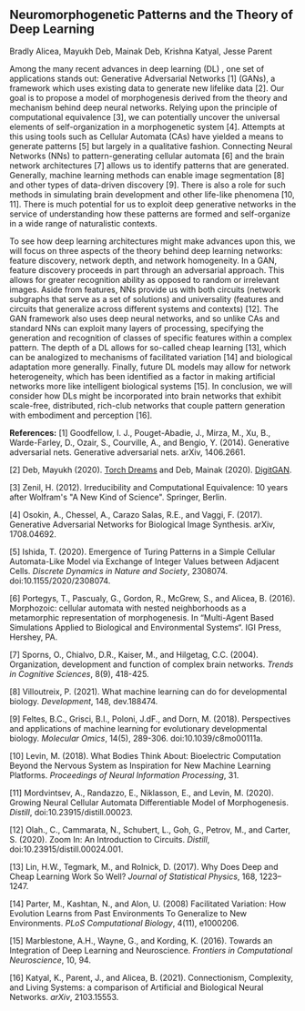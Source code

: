 ## Neuromorphogenetic Patterns and the Theory of Deep Learning
Bradly Alicea, Mayukh Deb, Mainak Deb, Krishna Katyal, Jesse Parent  

Among the many recent advances in deep learning (DL) , one set of applications stands out: Generative Adversarial Networks [1] (GANs), a framework which uses existing data to generate new lifelike data [2]. Our goal is to propose a model of morphogenesis derived from the theory and mechanism behind deep neural networks. Relying upon the principle of computational equivalence [3], we can potentially uncover the universal elements of self-organization in a morphogenetic system [4]. Attempts at this using tools such as Cellular Automata (CAs) have yielded a means to generate patterns [5] but largely in a qualitative fashion. Connecting Neural Networks (NNs) to pattern-generating cellular automata [6] and the brain network architectures [7] allows us to identify patterns that are generated. Generally, machine learning methods can enable image segmentation [8] and other types of data-driven discovery [9]. There is also a role for such methods in simulating brain development and other life-like phenomena [10, 11]. There is much potential for us to exploit deep generative networks in the service of understanding how these patterns are formed and self-organize in a wide range of naturalistic contexts.   

To see how deep learning architectures might make advances upon this, we will focus on three aspects of the theory behind deep learning networks: feature discovery, network depth, and network homogeneity. In a GAN, feature discovery proceeds in part through an adversarial approach. This allows for greater recognition ability as opposed to random or irrelevant images. Aside from features, NNs provide us with both circuits (network subgraphs that serve as a set of solutions) and universality (features and circuits that generalize across different systems and contexts) [12]. The GAN framework also uses deep neural networks, and so unlike CAs and standard NNs can exploit many layers of processing, specifying the generation and recognition of classes of specific features within a complex pattern. The depth of a DL allows for so-called cheap learning [13], which can be analogized to mechanisms of facilitated variation [14] and biological adaptation more generally. Finally, future DL models may allow for network heterogeneity, which has been identified as a factor in making artificial networks more like intelligent biological systems [15]. In conclusion, we will consider how DLs might be incorporated into brain networks that exhibit scale-free, distributed, rich-club networks that couple pattern generation with embodiment and perception [16].    

__References:__
[1] Goodfellow, I. J., Pouget-Abadie, J., Mirza, M., Xu, B., Warde-Farley, D., Ozair, S., Courville, A., and Bengio, Y. (2014). Generative adversarial nets. Generative adversarial nets. arXiv, 1406.2661.

[2] Deb, Mayukh (2020). [Torch Dreams](https://pypi.org/project/torch-dreams/) and Deb, Mainak (2020). [DigitGAN](https://github.com/Mainakdeb/digit-GAN).

[3] Zenil, H. (2012). Irreducibility and Computational Equivalence: 10 years after Wolfram's "A New Kind of Science". Springer, Berlin.

[4] Osokin, A., Chessel, A., Carazo Salas, R.E., and Vaggi, F. (2017). Generative Adversarial Networks for Biological Image Synthesis. arXiv, 1708.04692.

[5] Ishida, T. (2020). Emergence of Turing Patterns in a Simple Cellular Automata-Like Model via Exchange of Integer Values between Adjacent Cells. _Discrete Dynamics in Nature and Society_, 2308074. doi:10.1155/2020/2308074.

[6] Portegys, T., Pascualy, G., Gordon, R., McGrew, S., and Alicea, B. (2016). Morphozoic: cellular automata with nested neighborhoods as a metamorphic representation of morphogenesis. In “Multi-Agent Based Simulations Applied to Biological and Environmental Systems“. IGI Press, Hershey, PA.

[7] Sporns, O., Chialvo, D.R., Kaiser, M., and Hilgetag, C.C. (2004). Organization, development and function of complex brain networks. _Trends in Cognitive Sciences_, 8(9), 418-425.

[8] Villoutreix, P. (2021). What machine learning can do for developmental biology. _Development_, 148, dev.188474.

[9] Feltes, B.C., Grisci, B.I., Poloni, J.dF., and Dorn, M. (2018). Perspectives and applications of machine learning for evolutionary developmental biology. _Molecular Omics_, 14(5), 289-306. doi:10.1039/c8mo00111a.

[10] Levin, M. (2018). What Bodies Think About: Bioelectric Computation Beyond the Nervous System as Inspiration for New Machine Learning Platforms. _Proceedings of Neural Information Processing_, 31.

[11] Mordvintsev, A., Randazzo, E., Niklasson, E., and Levin, M. (2020). Growing Neural Cellular Automata Differentiable Model of Morphogenesis. _Distill_, doi:10.23915/distill.00023.

[12] Olah., C., Cammarata, N., Schubert, L., Goh, G., Petrov, M., and Carter, S. (2020). Zoom In: An Introduction to Circuits. _Distill_, doi:10.23915/distill.00024.001.

[13] Lin, H.W., Tegmark, M., and Rolnick, D. (2017). Why Does Deep and Cheap Learning Work So Well? _Journal of Statistical Physics_, 168, 1223–1247.

[14] Parter, M., Kashtan, N., and Alon, U. (2008) Facilitated Variation: How Evolution Learns from Past Environments To Generalize to New Environments. _PLoS Computational Biology_, 4(11), e1000206.

[15] Marblestone, A.H., Wayne, G., and Kording, K. (2016). Towards an Integration of Deep Learning and Neuroscience. _Frontiers in Computational Neuroscience_, 10, 94.

[16] Katyal, K., Parent, J., and Alicea, B. (2021). Connectionism, Complexity, and Living Systems: a comparison of Artificial and Biological Neural Networks. _arXiv_, 2103.15553.
